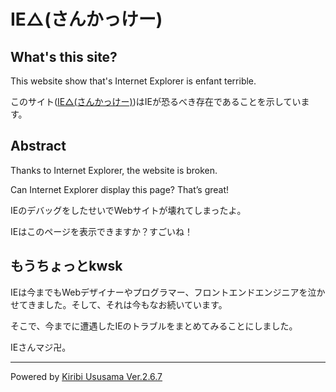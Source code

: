 # IE△(さんかっけー)

## What's this site?

This website show that's Internet Explorer is enfant terrible.

このサイト([IE△\(さんかっけー\)](https://arm-band.github.io/ieeenande/))はIEが恐るべき存在であることを示しています。

## Abstract

Thanks to Internet Explorer, the website is broken.

Can Internet Explorer display this page? That’s great!

IEのデバッグをしたせいでWebサイトが壊れてしまったよ。

IEはこのページを表示できますか？すごいね！

## もうちょっとkwsk

IEは今までもWebデザイナーやプログラマー、フロントエンドエンジニアを泣かせてきました。そして、それは今もなお続いています。

そこで、今までに遭遇したIEのトラブルをまとめてみることにしました。

IEさんマジ卍。

---

Powered by [Kiribi Ususama Ver.2.6.7](https://github.com/arm-band/kiribi_ususama)